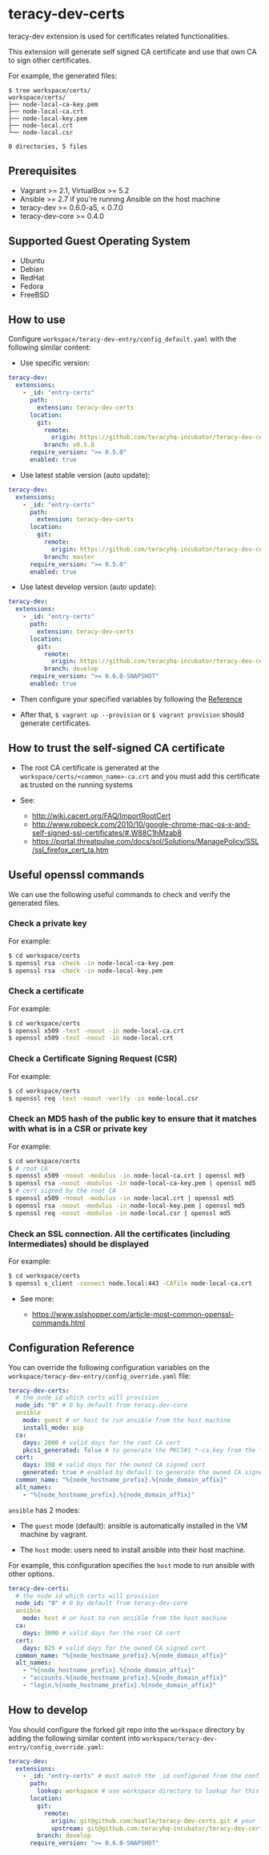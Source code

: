 # teracy-dev-certs

teracy-dev extension is used for certificates related functionalities.

This extension will generate self signed CA certificate and use that own CA to sign other certificates.


For example, the generated files:

```
$ tree workspace/certs/
workspace/certs/
├── node-local-ca-key.pem
├── node-local-ca.crt
├── node-local-key.pem
├── node-local.crt
└── node-local.csr

0 directories, 5 files
```


## Prerequisites

- Vagrant >= 2.1, VirtualBox >= 5.2
- Ansible >= 2.7 if you're running Ansible on the host machine
- teracy-dev >= 0.6.0-a5, < 0.7.0
- teracy-dev-core >= 0.4.0


## Supported Guest Operating System

- Ubuntu
- Debian
- RedHat
- Fedora
- FreeBSD

## How to use

Configure `workspace/teracy-dev-entry/config_default.yaml` with the following similar content:

- Use specific version:

```yaml
teracy-dev:
  extensions:
    - _id: "entry-certs"
      path:
        extension: teracy-dev-certs
      location:
        git:
          remote:
            origin: https://github.com/teracyhq-incubator/teracy-dev-certs.git
          branch: v0.5.0
      require_version: ">= 0.5.0"
      enabled: true
```

- Use latest stable version (auto update):

```yaml
teracy-dev:
  extensions:
    - _id: "entry-certs"
      path:
        extension: teracy-dev-certs
      location:
        git:
          remote:
            origin: https://github.com/teracyhq-incubator/teracy-dev-certs.git
          branch: master
      require_version: ">= 0.5.0"
      enabled: true
```

- Use latest develop version (auto update):

```yaml
teracy-dev:
  extensions:
    - _id: "entry-certs"
      path:
        extension: teracy-dev-certs
      location:
        git:
          remote:
            origin: https://github.com/teracyhq-incubator/teracy-dev-certs.git
          branch: develop
      require_version: ">= 0.6.0-SNAPSHOT"
      enabled: true
```

- Then configure your specified variables by following the [Reference](#reference)

- After that, `$ vagrant up --provision` or `$ vagrant provision` should generate certificates.


## How to trust the self-signed CA certificate

- The root CA certificate is generated at the `workspace/certs/<common_name>-ca.crt` and you must add this certificate
  as trusted on the running systems

- See:
  + http://wiki.cacert.org/FAQ/ImportRootCert
  + http://www.robpeck.com/2010/10/google-chrome-mac-os-x-and-self-signed-ssl-certificates/#.W88C1hMzab8
  + https://portal.threatpulse.com/docs/sol/Solutions/ManagePolicy/SSL/ssl_firefox_cert_ta.htm


## Useful openssl commands

We can use the following useful commands to check and verify the generated files.

### Check a private key

For example:

```bash
$ cd workspace/certs
$ openssl rsa -check -in node-local-ca-key.pem
$ openssl rsa -check -in node-local-key.pem
```

### Check a certificate

For example:

```bash
$ cd workspace/certs
$ openssl x509 -text -noout -in node-local-ca.crt
$ openssl x509 -text -noout -in node-local.crt
```

### Check a Certificate Signing Request (CSR)

For example:

```bash
$ cd workspace/certs
$ openssl req -text -noout -verify -in node-local.csr
```

### Check an MD5 hash of the public key to ensure that it matches with what is in a CSR or private key

For example:

```bash
$ cd workspace/certs
$ # root CA
$ openssl x509 -noout -modulus -in node-local-ca.crt | openssl md5
$ openssl rsa -noout -modulus -in node-local-ca-key.pem | openssl md5
$ # cert signed by the root CA
$ openssl x509 -noout -modulus -in node-local.crt | openssl md5
$ openssl rsa -noout -modulus -in node-local-key.pem | openssl md5
$ openssl req -noout -modulus -in node-local.csr | openssl md5
```

### Check an SSL connection. All the certificates (including Intermediates) should be displayed

For example:

```bash
$ cd workspace/certs
$ openssl s_client -connect node.local:443 -CAfile node-local-ca.crt
```


- See more:

  + https://www.sslshopper.com/article-most-common-openssl-commands.html


## Configuration Reference

You can override the following configuration variables on the
`workspace/teracy-dev-entry/config_override.yaml` file:

```yaml
teracy-dev-certs:
  # the node id which certs will provision
  node_id: "0" # 0 by default from teracy-dev-core
  ansible
    mode: guest # or host to run ansible from the host machine
    install_mode: pip
  ca:
    days: 2000 # valid days for the root CA cert
    pkcs1_generated: false # to generate the PKCS#1 *-ca.key from the *-ca-key.pem file
  cert:
    days: 398 # valid days for the owned CA signed cert
    generated: true # enabled by default to generate the owned CA signed cert
  common_name: "%{node_hostname_prefix}.%{node_domain_affix}"
  alt_names:
    - "%{node_hostname_prefix}.%{node_domain_affix}"
```

`ansible` has 2 modes:

- The `guest` mode (default): ansible is automatically installed in the VM machine by vagrant.

- The `host` mode: users need to install ansible into their host machine.

For example, this configuration specifies the `host` mode to run ansible with other options.

```yaml
teracy-dev-certs:
  # the node id which certs will provision
  node_id: "0" # 0 by default from teracy-dev-core
  ansible
    mode: host # or host to run ansible from the host machine
  ca:
    days: 3000 # valid days for the root CA cert
  cert:
    days: 825 # valid days for the owned CA signed cert
  common_name: "%{node_hostname_prefix}.%{node_domain_affix}"
  alt_names:
    - "%{node_hostname_prefix}.%{node_domain_affix}"
    - "accounts.%{node_hostname_prefix}.%{node_domain_affix}"
    - "login.%{node_hostname_prefix}.%{node_domain_affix}"
```


## How to develop

You should configure the forked git repo into the `workspace` directory by adding the following
similar content into `workspace/teracy-dev-entry/config_override.yaml`:


```yaml
teracy-dev:
  extensions:
    - _id: "entry-certs" # must match the _id configured from the config_default.yaml file
      path:
        lookup: workspace # use workspace directory to lookup for this extension
      location:
        git:
          remote:
            origin: git@github.com:hoatle/teracy-dev-certs.git # your forked repo
            upstream: git@github.com:teracyhq-incubator/teracy-dev-certs.git
        branch: develop
      require_version: ">= 0.6.0-SNAPSHOT"
```
